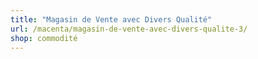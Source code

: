 ```yaml
---
title: "Magasin de Vente avec Divers Qualité"
url: /macenta/magasin-de-vente-avec-divers-qualite-3/
shop: commodité
---
```

